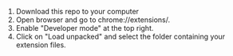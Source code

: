 1. Download this repo to your computer
1. Open browser and go to chrome://extensions/.
1. Enable "Developer mode" at the top right.
1. Click on "Load unpacked" and select the folder containing your extension files.